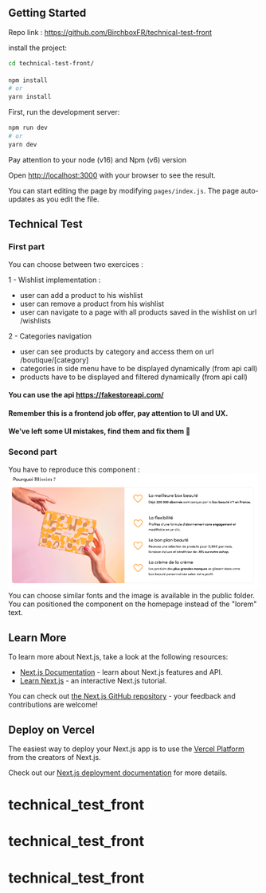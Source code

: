 ## Getting Started

Repo link : https://github.com/BirchboxFR/technical-test-front

install the project:
```bash
cd technical-test-front/

npm install
# or
yarn install
```

First, run the development server:

```bash
npm run dev
# or
yarn dev
```

Pay attention to your node (v16) and Npm (v6) version

Open [http://localhost:3000](~http://localhost:3000~) with your browser to see the result.

You can start editing the page by modifying `pages/index.js`. The page auto-updates as you edit the file.

## Technical Test
### First part
You can choose between two exercices :

1 - Wishlist implementation :
- user can add a product to his wishlist
- user can remove a product from his wishlist
- user can navigate to a page with all products saved in the wishlist on url /wishlists

2 - Categories navigation
- user can see products by category and access them on url /boutique/[category]
- categories in side menu have to be displayed dynamically (from api call)
- products have to be displayed and filtered dynamically (from api call)
#### You can use the api https://fakestoreapi.com/

#### Remember this is a frontend job offer, pay attention to UI and UX.
#### We’ve left some UI mistakes, find them and fix them 🙂

### Second part
You have to reproduce this component :
![Blissim home component](/public/static/images/blissim-component.png "Blisism home component")
You can choose similar fonts and the image is available in the public folder.
You can positioned the component on the homepage instead of the "lorem" text.

## Learn More

To learn more about Next.js, take a look at the following resources:

- [Next.js Documentation](~https://nextjs.org/docs~) - learn about Next.js features and API.
- [Learn Next.js](~https://nextjs.org/learn~) - an interactive Next.js tutorial.

You can check out [the Next.js GitHub repository](~https://github.com/vercel/next.js/~) - your feedback and contributions are welcome!

## Deploy on Vercel

The easiest way to deploy your Next.js app is to use the [Vercel Platform](~https://vercel.com/import?utm_medium=default-template&filter=next.js&utm_source=create-next-app&utm_campaign=create-next-app-readme~) from the creators of Next.js.

Check out our [Next.js deployment documentation](~https://nextjs.org/docs/deployment~) for more details.

# technical_test_front
# technical_test_front
# technical_test_front
